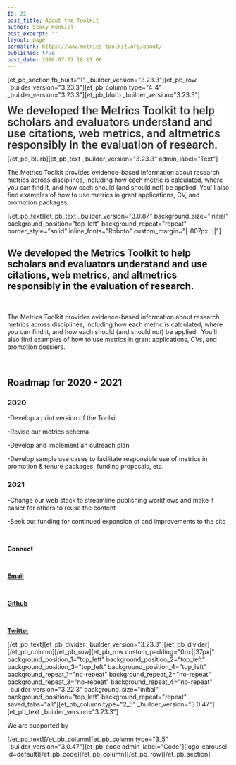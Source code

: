 ```yaml
---
ID: 22
post_title: About the Toolkit
author: Stacy Konkiel
post_excerpt: ""
layout: page
permalink: https://www.metrics-toolkit.org/about/
published: true
post_date: 2016-07-07 18:11:06
---
```

[et_pb_section fb_built="1" _builder_version="3.23.3"][et_pb_row _builder_version="3.23.3"][et_pb_column type="4_4" _builder_version="3.23.3"][et_pb_blurb _builder_version="3.23.3"]<h2 style="box-sizing: border-box; margin: 0px; padding: 0px 0px 10px; border: 0px; outline: 0px; background: 0px 0px #ffffff; font-size: 26px; vertical-align: baseline; text-size-adjust: 100%; color: #333333; font-weight: 500; line-height: 1em; font-family: Roboto, Helvetica, Arial, Lucida, sans-serif; font-style: normal; font-variant-ligatures: normal; font-variant-caps: normal; letter-spacing: normal; orphans: 2; text-align: left; text-indent: 0px; text-transform: none; white-space: normal; widows: 2; word-spacing: 0px; -webkit-text-stroke-width: 0px; text-decoration-style: initial; text-decoration-color: initial;">We developed the Metrics Toolkit to help scholars and evaluators understand and use citations, web metrics, and altmetrics responsibly in the evaluation of research.</h2>
[/et_pb_blurb][et_pb_text _builder_version="3.23.3" admin_label="Text"]<p>The Metrics Toolkit provides evidence-based information about research metrics across disciplines, including how each metric is calculated, where you can find it, and how each should (and should not) be applied. You'll also find examples of how to use metrics in grant applications, CV, and promotion packages.</p>
[/et_pb_text][et_pb_text _builder_version="3.0.87" background_size="initial" background_position="top_left" background_repeat="repeat" border_style="solid" inline_fonts="Roboto" custom_margin="|-807px||||"]<h2>We developed the Metrics Toolkit to help scholars and evaluators understand and use citations, web metrics, and altmetrics responsibly in the evaluation of research.</h2>
<p>&nbsp;</p>
<p>The Metrics Toolkit provides evidence-based information about research metrics across disciplines, including how each metric is calculated, where you can find it, and how each should (and should not) be applied.  You’ll also find examples of how to use metrics in grant applications, CVs, and promotion dossiers.</p>
<p>&nbsp;</p>
<h2><strong>Roadmap for 2020 - 2021</strong><a href="http://stacykonkiel.org"></a></h2>
<h3><strong>2020</strong></h3>
<p><span style="font-family: inherit; font-weight: normal;">-Develop a print version of the Toolkit</span></p>
<p><span style="font-family: inherit; font-weight: normal;">-Revise our metrics schema</span></p>
<p><span style="font-family: inherit; font-weight: normal;">-Develop and implement an outreach plan</span></p>
<p><span style="font-family: inherit; font-weight: normal;">-Develop sample use cases to facilitate responsible use of metrics in promotion &amp; tenure packages, funding proposals, etc.</span></p>
<h3><strong>2021 </strong></h3>
<p><span style="font-family: inherit;">-Change our web stack to streamline publishing workflows and make it easier for others to reuse the content</span></p>
<p><span style="font-family: inherit;">-Seek out funding for continued expansion of and improvements to the site</span></p>
<p>&nbsp;</p>
<p><strong>Connect</strong></p>
<p>&nbsp;</p>
<p><strong><a href="mailto:metricstoolkit@gmail.com">Email</a></strong></p>
<p>&nbsp;</p>
<p><a href="https://github.com/Metrics-Toolkit/Metrics-Toolkit"><strong>Github</strong></a></p>
<p>&nbsp;</p>
<p><strong> <a href="https://twitter.com/Metrics_Toolkit">Twitter</a></strong></p>[/et_pb_text][et_pb_divider _builder_version="3.23.3"][/et_pb_divider][/et_pb_column][/et_pb_row][et_pb_row custom_padding="0px||37px|" background_position_1="top_left" background_position_2="top_left" background_position_3="top_left" background_position_4="top_left" background_repeat_1="no-repeat" background_repeat_2="no-repeat" background_repeat_3="no-repeat" background_repeat_4="no-repeat" _builder_version="3.22.3" background_size="initial" background_position="top_left" background_repeat="repeat" saved_tabs="all"][et_pb_column type="2_5" _builder_version="3.0.47"][et_pb_text _builder_version="3.23.3"]<p>We are supported by</p>
[/et_pb_text][/et_pb_column][et_pb_column type="3_5" _builder_version="3.0.47"][et_pb_code admin_label="Code"][logo-carousel id=default][/et_pb_code][/et_pb_column][/et_pb_row][/et_pb_section]
